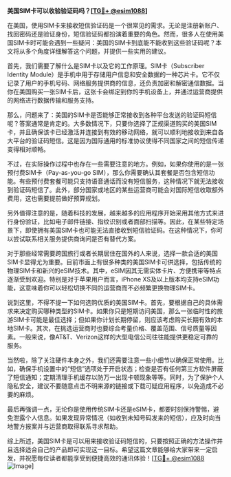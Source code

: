 **美国SIM卡可以收验验证码吗？[[TG💪+ @esim1088](https://t.me/s/esim1088)]**

在美国，使用SIM卡来接收短信验证码是一个很常见的需求。无论是注册新账户、找回密码还是验证身份，短信验证码都扮演着重要的角色。然而，很多人在使用美国SIM卡时可能会遇到一些疑问：美国的SIM卡到底能不能收到这些验证码呢？本文将从多个角度详细解答这个问题，并提供一些实用的建议。

首先，我们需要了解什么是SIM卡以及它的工作原理。SIM卡（Subscriber Identity Module）是手机中用于存储用户信息和安全数据的一种芯片卡。它不仅记录了用户的手机号码、网络服务提供商的信息，还负责加密和解密通信数据。当你在美国购买一张SIM卡后，这张卡会绑定到你的手机设备上，并通过运营商提供的网络进行数据传输和服务支持。

那么，问题来了：美国的SIM卡是否能够正常接收到各种平台发送的验证码短信呢？答案通常是肯定的。大多数情况下，只要你选择了正规渠道购买的美国SIM卡，并且确保该卡已经激活并连接到有效的移动网络，就可以顺利地接收到来自各大平台的验证码短信。这是因为国际通用的标准协议使得不同国家之间的短信传递变得相对顺畅。

不过，在实际操作过程中也存在一些需要注意的地方。例如，如果你使用的是一张预付费SIM卡（Pay-as-you-go SIM），那么你需要确认其套餐是否包含短信功能。有些预付费套餐可能只支持语音通话而没有短信服务，这种情况下就无法接收到验证码短信了。此外，部分国家或地区的某些运营商可能会对国际短信收取额外费用，这也需要提前做好预算规划。

另外值得注意的是，随着科技的发展，越来越多的应用程序开始采用其他方式来进行身份验证，比如电子邮件链接、指纹识别或者面部扫描等。因此，在某些特定场景下，即使拥有美国SIM卡也可能无法直接收到短信验证码。在这种情况下，你可以尝试联系相关服务提供商询问是否有替代方案。

对于那些经常需要跨国旅行或者长期居住在国外的人来说，选择一款合适的美国SIM卡显得尤为重要。目前市面上有很多种类的美国SIM卡可供选择，包括传统的物理SIM卡和新兴的eSIM技术。其中，eSIM因其无需实体卡片、方便携带等特点逐渐受到欢迎。特别是对于苹果用户而言，iPhone XS及以上版本均支持eSIM功能，这意味着你可以轻松切换不同的运营商而不必频繁更换物理SIM卡。

说到这里，不得不提一下如何选购优质的美国SIM卡。首先，要根据自己的具体需求来决定购买哪种类型的SIM卡。如果你只是短期访问美国，那么一张临时性的旅游SIM卡可能是最佳选择；但如果你计划长期停留，则应该考虑购买长期有效的本地SIM卡。其次，在挑选运营商时也要综合考量价格、覆盖范围、信号质量等因素。一般来说，像AT&T、Verizon这样的大型电信公司往往能提供更稳定可靠的服务。

当然啦，除了关注硬件本身之外，我们还需要注意一些小细节以确保正常使用。比如，确保手机设置中的“短信”选项处于开启状态；检查是否有任何第三方软件屏蔽了短信通知；定期清理手机缓存以防万一出现卡顿现象等等。同时，为了保护个人隐私安全，建议不要随意点击不明来源的链接或下载可疑应用程序，以免造成不必要的麻烦。

最后再强调一点，无论你是使用传统SIM卡还是eSIM卡，都要时刻保持警惕，避免泄露个人信息。如果发现异常情况（如收到未知号码发来的短信），应及时向当地警方报案并与运营商取得联系寻求帮助。

综上所述，美国SIM卡是可以用来接收验证码短信的，只要按照正确的方法操作并且选择适合自己的产品即可实现这一目标。希望这篇文章能够给大家带来一定启发，并祝愿每位读者都能享受到便捷高效的通讯体验！[[TG💪+ @esim1088](https://t.me/s/esim1088) ![Image](https://i.postimg.cc/4NQfJmqS/Snipaste-2025-05-13-00-14-12.png)]